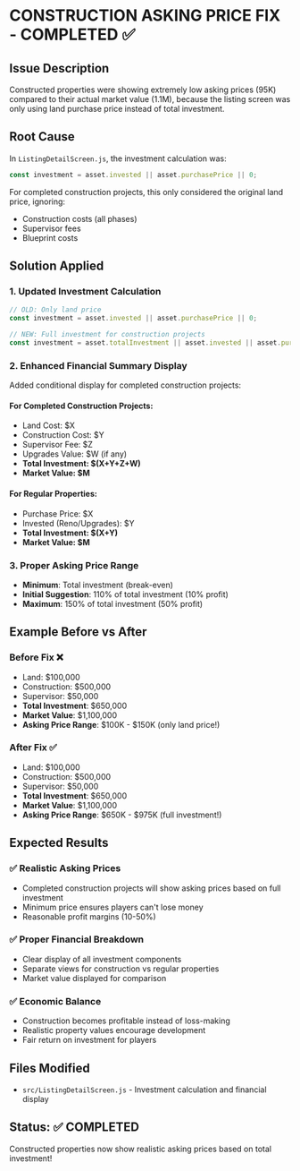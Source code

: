 # CONSTRUCTION ASKING PRICE FIX - COMPLETED ✅

## Issue Description
Constructed properties were showing extremely low asking prices (95K) compared to their actual market value (1.1M), because the listing screen was only using land purchase price instead of total investment.

## Root Cause
In `ListingDetailScreen.js`, the investment calculation was:
```javascript
const investment = asset.invested || asset.purchasePrice || 0;
```

For completed construction projects, this only considered the original land price, ignoring:
- Construction costs (all phases)
- Supervisor fees
- Blueprint costs

## Solution Applied

### 1. **Updated Investment Calculation**
```javascript
// OLD: Only land price
const investment = asset.invested || asset.purchasePrice || 0;

// NEW: Full investment for construction projects
const investment = asset.totalInvestment || asset.invested || asset.purchasePrice || 0;
```

### 2. **Enhanced Financial Summary Display**
Added conditional display for completed construction projects:

#### **For Completed Construction Projects:**
- Land Cost: $X
- Construction Cost: $Y  
- Supervisor Fee: $Z
- Upgrades Value: $W (if any)
- **Total Investment: $(X+Y+Z+W)**
- **Market Value: $M**

#### **For Regular Properties:**
- Purchase Price: $X
- Invested (Reno/Upgrades): $Y
- **Total Investment: $(X+Y)**
- **Market Value: $M**

### 3. **Proper Asking Price Range**
- **Minimum**: Total investment (break-even)
- **Initial Suggestion**: 110% of total investment (10% profit)
- **Maximum**: 150% of total investment (50% profit)

## Example Before vs After

### **Before Fix** ❌
- Land: $100,000
- Construction: $500,000 
- Supervisor: $50,000
- **Total Investment**: $650,000
- **Market Value**: $1,100,000
- **Asking Price Range**: $100K - $150K (only land price!)

### **After Fix** ✅  
- Land: $100,000
- Construction: $500,000
- Supervisor: $50,000
- **Total Investment**: $650,000
- **Market Value**: $1,100,000
- **Asking Price Range**: $650K - $975K (full investment!)

## Expected Results

### ✅ **Realistic Asking Prices**
- Completed construction projects will show asking prices based on full investment
- Minimum price ensures players can't lose money
- Reasonable profit margins (10-50%)

### ✅ **Proper Financial Breakdown**
- Clear display of all investment components
- Separate views for construction vs regular properties
- Market value displayed for comparison

### ✅ **Economic Balance**
- Construction becomes profitable instead of loss-making
- Realistic property values encourage development
- Fair return on investment for players

## Files Modified
- `src/ListingDetailScreen.js` - Investment calculation and financial display

## Status: ✅ COMPLETED
Constructed properties now show realistic asking prices based on total investment!
